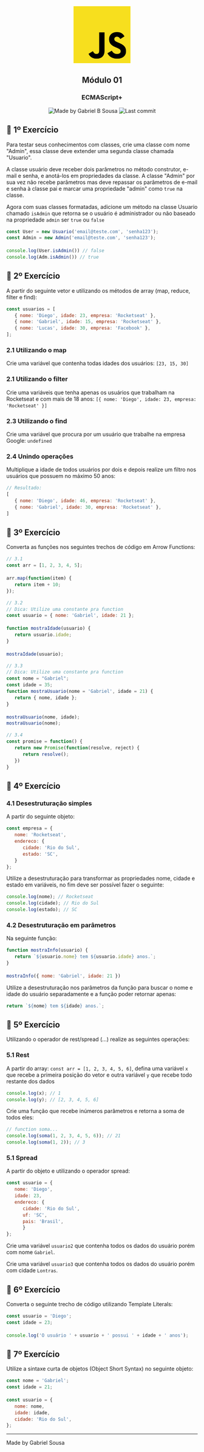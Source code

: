 <div align="center">
   <img src="../../../.github/images/js.png" width="150px">   
</div>

<h2 align="center">
  Módulo 01
</h2>

<h3 align="center">
   ECMAScript+
</h3>

<p align="center" >    
  <img alt="Made by Gabriel B Sousa" src="https://img.shields.io/static/v1?label=made%20by&message=Gabriel%20Sousa&color=202024&style=flat-square">  

  <img alt="Last commit" src="https://img.shields.io/github/last-commit/gabrielbudke/starter?color=202024&style=flat-square">
</p>

## :pencil: 1º Exercício

Para testar seus conhecimentos com classes, crie uma classe com nome "Admin", essa classe deve
extender uma segunda classe chamada "Usuario".

A classe usuário deve receber dois parâmetros no método construtor, e-mail e senha, e anotá-los
em propriedades da classe. A classe "Admin" por sua vez não recebe parâmetros mas deve
repassar os parâmetros de e-mail e senha à classe pai e marcar uma propriedade "admin" como
`true` na classe.

Agora com suas classes formatadas, adicione um método na classe Usuario chamado `isAdmin` que
retorna se o usuário é administrador ou não baseado na propriedade `admin` ser `true` ou `false`

```javascript
const User = new Usuario('email@teste.com', 'senha123');
const Admin = new Admin('email@teste.com', 'senha123');

console.log(User.isAdmin()) // false
console.log(Adm.isAdmin()) // true
```


## :pencil: 2º Exercício

A partir do seguinte vetor e utilizando os métodos de array (map, reduce, filter e find):

```javascript
const usuarios = [
   { nome: 'Diego', idade: 23, empresa: 'Rocketseat' },
   { nome: 'Gabriel', idade: 15, empresa: 'Rocketseat' },
   { nome: 'Lucas', idade: 30, empresa: 'Facebook' },
];
```
### 2.1 Utilizando o map

Crie uma variável que contenha todas idades dos usuários: `[23, 15, 30]`

### 2.1 Utilizando o filter

Crie uma variáveis que tenha apenas os usuários que trabalham na Rocketseat e com mais de 18
anos: `[{ nome: 'Diego', idade: 23, empresa: 'Rocketseat' }]`

### 2.3 Utilizando o find

Crie uma variável que procura por um usuário que trabalhe na empresa Google: `undefined`

### 2.4 Unindo operações

Multiplique a idade de todos usuários por dois e depois realize um filtro nos usuários que possuem
no máximo 50 anos:

```javascript
// Resultado:
[
   { nome: 'Diego', idade: 46, empresa: 'Rocketseat' },
   { nome: 'Gabriel', idade: 30, empresa: 'Rocketseat' },
]
```

## :pencil: 3º Exercício

Converta as funções nos seguintes trechos de código em Arrow Functions:

```javascript
// 3.1
const arr = [1, 2, 3, 4, 5];

arr.map(function(item) {
   return item + 10;
});
```
```javascript
// 3.2
// Dica: Utilize uma constante pra function
const usuario = { nome: 'Gabriel', idade: 21 };

function mostraIdade(usuario) {
   return usuario.idade;
}

mostraIdade(usuario);
```
```javascript
// 3.3
// Dica: Utilize uma constante pra function
const nome = "Gabriel";
const idade = 35;
function mostraUsuario(nome = 'Gabriel', idade = 21) {
   return { nome, idade };
}

mostraUsuario(nome, idade);
mostraUsuario(nome);
```
```javascript
// 3.4
const promise = function() {
   return new Promise(function(resolve, reject) {
      return resolve();
   })
}
```

## :pencil: 4º Exercício

### 4.1 Desestruturação simples

A partir do seguinte objeto:

```javascript
const empresa = {
   nome: 'Rocketseat',
   endereco: {
      cidade: 'Rio do Sul',
      estado: 'SC',
   }
};
```
Utilize a desestruturação para transformar as propriedades nome, cidade e estado em variáveis, no
fim deve ser possível fazer o seguinte:

```javascript
console.log(nome); // Rocketseat
console.log(cidade); // Rio do Sul
console.log(estado); // SC
```

### 4.2 Desestruturação em parâmetros

Na seguinte função:

```javascript
function mostraInfo(usuario) {
   return `${usuario.nome} tem ${usuario.idade} anos.`;
}

mostraInfo({ nome: 'Gabriel', idade: 21 })
```
Utilize a desestruturação nos parâmetros da função para buscar o nome e idade do usuário
separadamente e a função poder retornar apenas:

```javascript
return `${nome} tem ${idade} anos.`;
```

## :pencil: 5º Exercício

Utilizando o operador de rest/spread (...) realize as seguintes operações:

### 5.1 Rest 
A partir do array: `const arr = [1, 2, 3, 4, 5, 6]`, defina uma variável `x` que recebe a primeira
posição do vetor e outra variável `y` que recebe todo restante dos dados

```javascript
console.log(x); // 1
console.log(y); // [2, 3, 4, 5, 6]
```
Crie uma função que recebe inúmeros parâmetros e retorna a soma de todos eles:

```javascript
// function soma...
console.log(soma(1, 2, 3, 4, 5, 6)); // 21
console.log(soma(1, 2)); // 3
```

### 5.1 Spread 

A partir do objeto e utilizando o operador spread:

```javascript
const usuario = {
   nome: 'Diego',
   idade: 23,
   endereco: {
      cidade: 'Rio do Sul',
      uf: 'SC',
      pais: 'Brasil',
      }
};
```

Crie uma variável `usuario2` que contenha todos os dados do usuário porém com nome `Gabriel`.

Crie uma variável `usuario3` que contenha todos os dados do usuário porém com cidade `Lontras`.

## :pencil: 6º Exercício

Converta o seguinte trecho de código utilizando Template Literals:

```javascript
const usuario = 'Diego';
const idade = 23;

console.log('O usuário ' + usuario + ' possui ' + idade + ' anos');
```

## :pencil: 7º Exercício

Utilize a sintaxe curta de objetos (Object Short Syntax) no seguinte objeto:

```javascript
const nome = 'Gabriel';
const idade = 21;

const usuario = {
   nome: nome,
   idade: idade,
   cidade: 'Rio do Sul',
};
```
---
Made by Gabriel Sousa